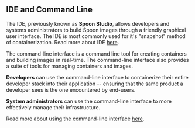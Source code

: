 ## IDE and Command Line

The IDE, previously known as **Spoon Studio**, allows developers and systems administrators to build Spoon images through a friendly graphical user interface. The IDE is most commonly used for it's "snapshot" method of containerization. Read more about IDE [here](/docs/reference#ide).

The command-line interface is a command line tool for creating containers and building images in real-time. The command-line interface also provides a suite of tools for managing containers and images.

**Developers** can use the command-line interface to containerize their entire developer stack into their application -- ensuring that the same product a developer sees is the one encountered by end-users.

**System administrators** can use the command-line interface to more effectively manage their infrastructure.

Read more about using the command-line interface [here](/docs/reference#CommandLine).